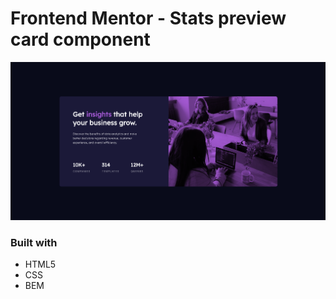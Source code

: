# Frontend Mentor - Stats preview card component

![](./final.png)

### Built with

- HTML5
- CSS
- BEM
